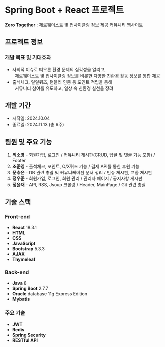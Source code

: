 # Spring Boot + React 프로젝트
**Zero Together** : 제로웨이스트 및 업사이클링 정보 제공 커뮤니티 웹사이트


## 프로젝트 정보


### 개발 목표 및 기대효과
* 사회적 이슈로 떠오른 환경 문제의 심각성을 알리고, <br>
  제로웨이스트 및 업사이클링 정보를 비롯한 다양한 친환경 활동 정보를 통합 제공
* 출석체크, 일일퀴즈, 텀블러 인증 등 포인트 적립을 통해 <br>
  커뮤니티 참여를 유도하고, 일상 속 친환경 실천을 장려


## 개발 기간
* 시작일: 2024.10.04
* 종료일: 2024.11.13 (총 6주)


## 팀원 및 주요 기능
1. **최소영** - 회원가입, 로그인 / 커뮤니티 게시판(CRUD, 답글 및 댓글 기능 포함) / Footer
2. **조준영** - 출석체크, 포인트, O/X퀴즈 기능 / 결제 API를 통한 후원 기능
3. **문승은** - DB 관련 총괄 및 커뮤니케이션 문서 정리 / 인증 게시판, 교환 게시판
4. **정우준** - 회원가입, 로그인, 회원 관리 / 관리자 페이지 / 공지사항 게시판
5. **정윤재** - API, RSS, Jsoup 크롤링 / Header, MainPage / Git 관련 총괄


## 기술 스택

### Front-end
* **React** 18.3.1
* **HTML**
* **CSS**
* **JavaScript**
* **Bootstrap** 5.3.3
* **AJAX**
* **Thymeleaf**


### Back-end
* **Java** 8
* **Spring Boot** 2.7.7
* **Oracle** database 11g Express Edition
* **Mybatis**


### 주요 기술
* **JWT**
* **Redis**
* **Spring Security**
* **RESTful API**
